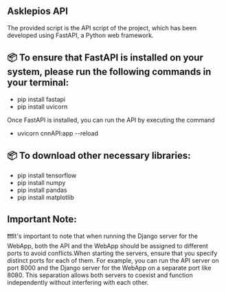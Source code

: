 ## Asklepios API 

The provided script is the API script of the project, which has been developed using FastAPI, a Python web framework.

## 📦 To ensure that FastAPI is installed on your system, please run the following commands in your terminal:

* pip install fastapi
* pip install uvicorn

Once FastAPI is installed, you can run the API by executing the command
* uvicorn cnnAPI:app --reload

## 📦 To download other necessary libraries:

* pip install tensorflow
* pip install numpy
* pip install pandas
* pip install matplotlib

## Important Note:
❗️❗️❗️It's important to note that when running the Django server for the WebApp, both the API and the WebApp should be assigned to different ports to avoid conflicts.When starting the servers, ensure that you specify distinct ports for each of them. For example, you can run the API server on port 8000 and the Django server for the WebApp on a separate port like 8080. This separation allows both servers to coexist and function independently without interfering with each other.
